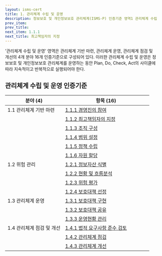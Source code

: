 ```yaml
---
layout: isms-cert
title: 1. 관리체계 수립 및 운영
description: 정보보호 및 개인정보보호 관리체계(ISMS-P) 인증기준 영역1 관리체계 수립 및 운영은 4개분야, 16개 항목, 42개 점검사항으로 구성되어 있다.
prev_item: 
prev_title: 
next_item: 1.1.1
next_title: 최고책임자의 지정
---
```


<!-- ### (항목16개/정검42개/결함46개) -->

'관리체계 수립 및 운영' 영역은 관리체계 기반 마련, 관리체계 운영, 관리체계 점검 및 개선의 4개 분야 16개 인증기준으로 구성되어 있다. 이러한 관리체계 수립 및 운영은 정보보호 및 개인정보보호 관리체계를 운영하는 동안 Plan, Do, Check, Act의 사이클에 따라 지속적이고 반복적으로 실행되어야 한다.  


## 관리체계 수립 및 운영 인증기준

<!-- ![관리체계 수립 및 운영 인증기준](/img/ISMS-P/CERT/1.png) -->
<style>
table th:first-of-type {
    width: 40%;
}
</style>
| 분야 (4) | 항목 (16) |
| --- | --- |
| 1.1 관리체계 기반 마련 | [1.1.1 경영진의 참여](1.1.1) |
| | [1.1.2 최고책임자의 지정](1.1.2) |
| | [1.1.3 조직 구성](1.1.3) |
| | [1.1.4 범위 설정 ](1.1.4) |
| | [1.1.5 정책 수립](1.1.5) |
| | [1.1.6 자원 할당](1.1.6) |
| 1.2 위험 관리 | [1.2.1 정보자산 식별](1.2.1) |
| | [1.2.2 현황 및 흐름분석](1.2.2) |
| | [1.2.3 위험 평가](1.2.3) |
| | [1.2.4 보호대책 선정](1.2.4) |
| 1.3 관리체계 운영 | [1.3.1 보호대책 구현](1.3.1) |
| | [1.3.2 보호대책 공유](1.3.2) |
| | [1.3.3 운영현황 관리](1.3.3) |
| 1.4 관리체계 점검 및 개선 | [1.4.1 법적 요구사항 준수 검토](1.4.1) |
| | [1.4.2 관리체계 점검](1.4.2) |
| | [1.4.3 관리체계 개선](1.4.3) |